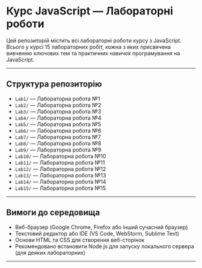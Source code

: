 # Курс JavaScript — Лабораторні роботи

Цей репозиторій містить всі лабораторні роботи курсу з JavaScript. Всього у курсі 15 лабораторних робіт, кожна з яких присвячена вивченню ключових тем та практичних навичок програмування на JavaScript.

---

## Структура репозиторію

- `Lab1/` — Лабораторна робота №1
- `Lab2/` — Лабораторна робота №2
- `Lab3/` — Лабораторна робота №3
- `Lab4/` — Лабораторна робота №4
- `Lab5/` — Лабораторна робота №5
- `Lab6/` — Лабораторна робота №6 
- `Lab7/` — Лабораторна робота №7
- `Lab8/` — Лабораторна робота №8
- `Lab9/` — Лабораторна робота №9
- `Lab10/` — Лабораторна робота №10 
- `Lab11/` — Лабораторна робота №11 
- `Lab12/` — Лабораторна робота №12 
- `Lab13/` — Лабораторна робота №13 
- `Lab14/` — Лабораторна робота №14  
- `Lab15/` — Лабораторна робота №15 

---

## Вимоги до середовища

- Веб-браузер (Google Chrome, Firefox або інший сучасний браузер)  
- Текстовий редактор або IDE (VS Code, WebStorm, Sublime Text)  
- Основи HTML та CSS для створення веб-сторінок  
- Рекомендовано встановити Node.js для запуску локального сервера (для деяких лабораторних)  

---

